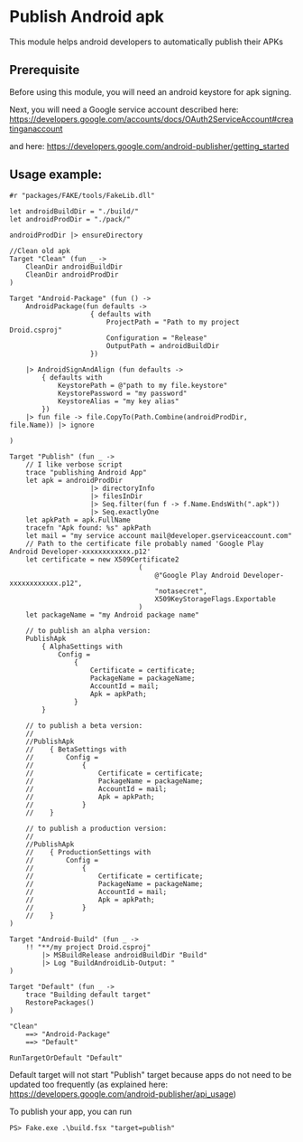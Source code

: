 # Publish Android apk

This module helps android developers to automatically publish their APKs

## Prerequisite

Before using this module, you will need an android keystore for apk signing.

Next, you will need a Google service account described here: 
https://developers.google.com/accounts/docs/OAuth2ServiceAccount#creatinganaccount

and here: 
https://developers.google.com/android-publisher/getting_started


## Usage example:

    #r "packages/FAKE/tools/FakeLib.dll"

    let androidBuildDir = "./build/"
    let androidProdDir = "./pack/"

    androidProdDir |> ensureDirectory

    //Clean old apk
    Target "Clean" (fun _ ->
        CleanDir androidBuildDir
        CleanDir androidProdDir
    )

    Target "Android-Package" (fun () ->
        AndroidPackage(fun defaults ->
                        { defaults with 
                            ProjectPath = "Path to my project Droid.csproj"
                            Configuration = "Release"
                            OutputPath = androidBuildDir
                        })

        |> AndroidSignAndAlign (fun defaults ->
            { defaults with 
                KeystorePath = @"path to my file.keystore"
                KeystorePassword = "my password"
                KeystoreAlias = "my key alias"
            })
        |> fun file -> file.CopyTo(Path.Combine(androidProdDir, file.Name)) |> ignore

    )

    Target "Publish" (fun _ -> 
        // I like verbose script
        trace "publishing Android App"
        let apk = androidProdDir 
                        |> directoryInfo 
                        |> filesInDir 
                        |> Seq.filter(fun f -> f.Name.EndsWith(".apk"))
                        |> Seq.exactlyOne
        let apkPath = apk.FullName
        tracefn "Apk found: %s" apkPath
        let mail = "my service account mail@developer.gserviceaccount.com"
        // Path to the certificate file probably named 'Google Play Android Developer-xxxxxxxxxxxx.p12'
        let certificate = new X509Certificate2
                                    (
                                        @"Google Play Android Developer-xxxxxxxxxxxx.p12",
                                        "notasecret",
                                        X509KeyStorageFlags.Exportable
                                    )
        let packageName = "my Android package name"

        // to publish an alpha version: 
        PublishApk 
            { AlphaSettings with 
                Config = 
                    { 
                        Certificate = certificate;
                        PackageName = packageName;
                        AccountId = mail;
                        Apk = apkPath; 
                    }
            }

        // to publish a beta version: 
        //
        //PublishApk 
        //    { BetaSettings with 
        //        Config = 
        //            { 
        //                Certificate = certificate;
        //                PackageName = packageName;
        //                AccountId = mail;
        //                Apk = apkPath; 
        //            }
        //    }
        
        // to publish a production version: 
        //
        //PublishApk 
        //    { ProductionSettings with 
        //        Config = 
        //            { 
        //                Certificate = certificate;
        //                PackageName = packageName;
        //                AccountId = mail;
        //                Apk = apkPath; 
        //            }
        //    }
    )

    Target "Android-Build" (fun _ ->
        !! "**/my project Droid.csproj"
            |> MSBuildRelease androidBuildDir "Build"
            |> Log "BuildAndroidLib-Output: "
    )

    Target "Default" (fun _ ->
        trace "Building default target"
        RestorePackages()
    )

    "Clean"
        ==> "Android-Package"
        ==> "Default"

    RunTargetOrDefault "Default"

Default target will not start "Publish" target because apps do not need to be updated too frequently (as explained here: https://developers.google.com/android-publisher/api_usage)

To publish your app, you can run

    PS> Fake.exe .\build.fsx "target=publish"

